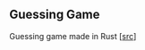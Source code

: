 ## Guessing Game
Guessing game made in Rust [[src](https://doc.rust-lang.org/stable/book/ch02-00-guessing-game-tutorial.html)]